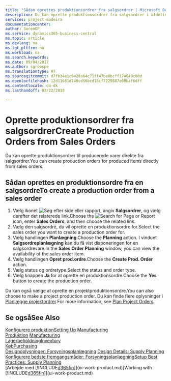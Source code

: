 ```yaml
---
title: "Sådan oprettes produktionsordrer fra salgsordrer | Microsoft Docs"
description: Du kan oprette produktionsordrer fra salgsordrer i afdelingen Salg & marketing.
services: project-madeira
documentationcenter: 
author: SorenGP
ms.service: dynamics365-business-central
ms.topic: article
ms.devlang: na
ms.tgt_pltfrm: na
ms.workload: na
ms.search.keywords: 
ms.date: 09/04/2017
ms.author: sgroespe
ms.translationtype: HT
ms.sourcegitcommit: d7fb34e1c9428a64c71ff47be8bcff174649c00d
ms.openlocfilehash: 12d11661d740cd56bcd18cf7229887e08baf6dff
ms.contentlocale: da-dk
ms.lasthandoff: 03/22/2018

---
```

# <a name="create-production-orders-from-sales-orders"></a><span data-ttu-id="84c9b-103">Oprette produktionsordrer fra salgsordrer</span><span class="sxs-lookup"><span data-stu-id="84c9b-103">Create Production Orders from Sales Orders</span></span>
<span data-ttu-id="84c9b-104">Du kan oprette produktionsordrer til producerede varer direkte fra salgsordrer.</span><span class="sxs-lookup"><span data-stu-id="84c9b-104">You can create production orders for produced items directly from sales orders.</span></span>  

## <a name="to-create-a-production-order-from-a-sales-order"></a><span data-ttu-id="84c9b-105">Sådan oprettes en produktionsordre fra en salgsordre</span><span class="sxs-lookup"><span data-stu-id="84c9b-105">To create a production order from a sales order</span></span>  

1.  <span data-ttu-id="84c9b-106">Vælg ikonet ![Søg efter side eller rapport](media/ui-search/search_small.png "Ikonet Søg efter side eller rapport"), angiv **Salgsordrer**, og vælg derefter det relaterede link.</span><span class="sxs-lookup"><span data-stu-id="84c9b-106">Choose the ![Search for Page or Report](media/ui-search/search_small.png "Search for Page or Report icon") icon, enter **Sales Orders**, and then choose the related link.</span></span>  
2.  <span data-ttu-id="84c9b-107">Vælg den salgsordre, du vil oprette en produktionsordre for.</span><span class="sxs-lookup"><span data-stu-id="84c9b-107">Select the sales order you want to create a production order for.</span></span>  
3.  <span data-ttu-id="84c9b-108">Vælg handlingen **Planlægning**.</span><span class="sxs-lookup"><span data-stu-id="84c9b-108">Choose the **Planning** action.</span></span> <span data-ttu-id="84c9b-109">I vinduet **Salgsordreplanlægning** kan du få vist disponeringen for en salgsordrevare.</span><span class="sxs-lookup"><span data-stu-id="84c9b-109">In the **Sales Order Planning** window, you can view the availability of the sales order item.</span></span>  
4.  <span data-ttu-id="84c9b-110">Vælg handlingen **Opret prod.ordre**.</span><span class="sxs-lookup"><span data-stu-id="84c9b-110">Choose the **Create Prod. Order** action.</span></span>  
5.  <span data-ttu-id="84c9b-111">Vælg status og ordretype.</span><span class="sxs-lookup"><span data-stu-id="84c9b-111">Select the status and order type.</span></span>  
6.  <span data-ttu-id="84c9b-112">Vælg knappen **Ja** for at oprette en produktionsordre.</span><span class="sxs-lookup"><span data-stu-id="84c9b-112">Choose the **Yes** button to create the production order.</span></span>

<span data-ttu-id="84c9b-113">Du kan også vælge at oprette en projektproduktionsordre.</span><span class="sxs-lookup"><span data-stu-id="84c9b-113">You can also choose to make a project production order.</span></span> <span data-ttu-id="84c9b-114">Du kan finde flere oplysninger i [Planlægge projektordrer](production-how-to-plan-project-orders.md).</span><span class="sxs-lookup"><span data-stu-id="84c9b-114">For more information, see [Plan Project Orders](production-how-to-plan-project-orders.md).</span></span>   

## <a name="see-also"></a><span data-ttu-id="84c9b-115">Se også</span><span class="sxs-lookup"><span data-stu-id="84c9b-115">See Also</span></span>  
[<span data-ttu-id="84c9b-116">Konfigurere produktion</span><span class="sxs-lookup"><span data-stu-id="84c9b-116">Setting Up Manufacturing</span></span>](production-configure-production-processes.md)  
<span data-ttu-id="84c9b-117">[Produktion](production-manage-manufacturing.md)  </span><span class="sxs-lookup"><span data-stu-id="84c9b-117">[Manufacturing](production-manage-manufacturing.md)  </span></span>  
[<span data-ttu-id="84c9b-118">Lagerbeholdning</span><span class="sxs-lookup"><span data-stu-id="84c9b-118">Inventory</span></span>](inventory-manage-inventory.md)  
[<span data-ttu-id="84c9b-119">Køb</span><span class="sxs-lookup"><span data-stu-id="84c9b-119">Purchasing</span></span>](purchasing-manage-purchasing.md)  
<span data-ttu-id="84c9b-120">[Designoplysninger: Forsyningsplanlægning](design-details-supply-planning.md) </span><span class="sxs-lookup"><span data-stu-id="84c9b-120">[Design Details: Supply Planning](design-details-supply-planning.md) </span></span>  
[<span data-ttu-id="84c9b-121">Konfigurere bedste fremgangsmåder: Forsyningsplanlægning</span><span class="sxs-lookup"><span data-stu-id="84c9b-121">Setup Best Practices: Supply Planning</span></span>](setup-best-practices-supply-planning.md)  
<span data-ttu-id="84c9b-122">[Arbejde med [!INCLUDE[d365fin](includes/d365fin_md.md)]](ui-work-product.md)</span><span class="sxs-lookup"><span data-stu-id="84c9b-122">[Working with [!INCLUDE[d365fin](includes/d365fin_md.md)]](ui-work-product.md)</span></span>

